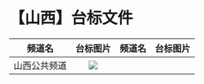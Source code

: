 # 【山西】台标文件
|频道名|台标图片|频道名|台标图片|
|:---:|:---:|:---:|:---:|
|山西公共频道|<img src="https://github.com/atsushi444/iptv/blob/main/logo/other/Shanxi_4.png">|
